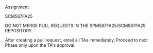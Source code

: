 Assignment

SCM587FA25

DO NOT MERGE PULL REQUESTS IN THE SPM587FA25/SCM587FA25 REPOSITORY.

After creating a pull request, email all TAs immediately. Proceed to next Phase only upon the TA's approval.
